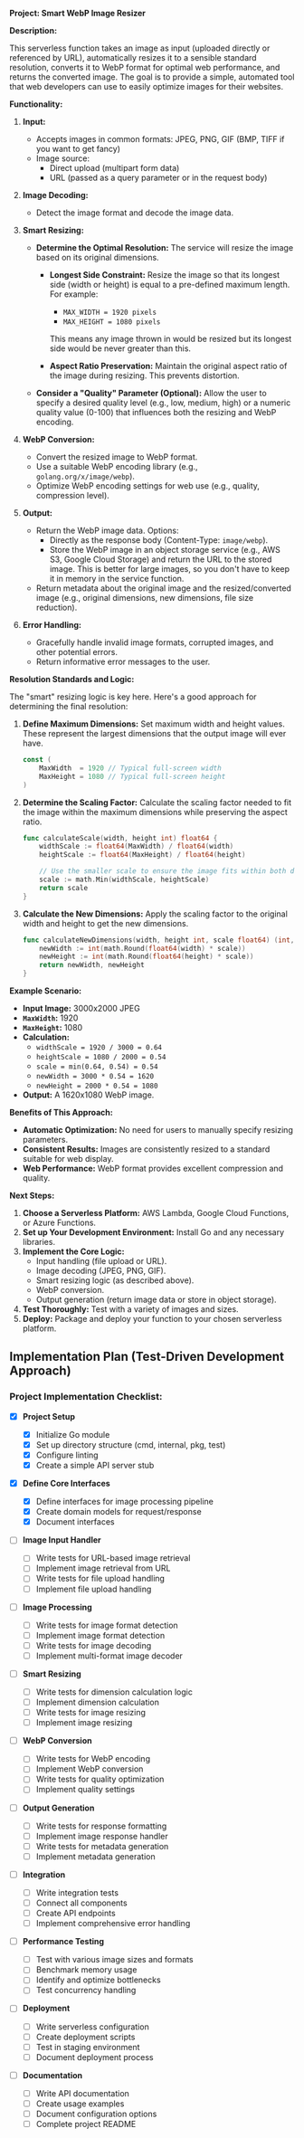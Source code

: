 **Project: Smart WebP Image Resizer**

**Description:**

This serverless function takes an image as input (uploaded directly or referenced by URL), automatically resizes it to a sensible standard resolution, converts it to WebP format for optimal web performance, and returns the converted image. The goal is to provide a simple, automated tool that web developers can use to easily optimize images for their websites.

**Functionality:**

1.  **Input:**
    - Accepts images in common formats: JPEG, PNG, GIF (BMP, TIFF if you want to get fancy)
    - Image source:
      - Direct upload (multipart form data)
      - URL (passed as a query parameter or in the request body)
2.  **Image Decoding:**
    - Detect the image format and decode the image data.
3.  **Smart Resizing:**

    - **Determine the Optimal Resolution:** The service will resize the image based on its original dimensions.

      - **Longest Side Constraint:** Resize the image so that its longest side (width or height) is equal to a pre-defined maximum length. For example:

        - `MAX_WIDTH = 1920 pixels`
        - `MAX_HEIGHT = 1080 pixels`

        This means any image thrown in would be resized but its longest side would be never greater than this.

      - **Aspect Ratio Preservation:** Maintain the original aspect ratio of the image during resizing. This prevents distortion.

    - **Consider a "Quality" Parameter (Optional):** Allow the user to specify a desired quality level (e.g., low, medium, high) or a numeric quality value (0-100) that influences both the resizing and WebP encoding.

4.  **WebP Conversion:**
    - Convert the resized image to WebP format.
    - Use a suitable WebP encoding library (e.g., `golang.org/x/image/webp`).
    - Optimize WebP encoding settings for web use (e.g., quality, compression level).
5.  **Output:**
    - Return the WebP image data. Options:
      - Directly as the response body (Content-Type: `image/webp`).
      - Store the WebP image in an object storage service (e.g., AWS S3, Google Cloud Storage) and return the URL to the stored image. This is better for large images, so you don't have to keep it in memory in the service function.
    - Return metadata about the original image and the resized/converted image (e.g., original dimensions, new dimensions, file size reduction).
6.  **Error Handling:**
    - Gracefully handle invalid image formats, corrupted images, and other potential errors.
    - Return informative error messages to the user.

**Resolution Standards and Logic:**

The "smart" resizing logic is key here. Here's a good approach for determining the final resolution:

1.  **Define Maximum Dimensions:** Set maximum width and height values. These represent the largest dimensions that the output image will ever have.

    ```go
    const (
    	MaxWidth  = 1920 // Typical full-screen width
    	MaxHeight = 1080 // Typical full-screen height
    )
    ```

2.  **Determine the Scaling Factor:** Calculate the scaling factor needed to fit the image within the maximum dimensions while preserving the aspect ratio.

    ```go
    func calculateScale(width, height int) float64 {
    	widthScale := float64(MaxWidth) / float64(width)
    	heightScale := float64(MaxHeight) / float64(height)

    	// Use the smaller scale to ensure the image fits within both dimensions
    	scale := math.Min(widthScale, heightScale)
    	return scale
    }
    ```

3.  **Calculate the New Dimensions:** Apply the scaling factor to the original width and height to get the new dimensions.

    ```go
    func calculateNewDimensions(width, height int, scale float64) (int, int) {
    	newWidth := int(math.Round(float64(width) * scale))
    	newHeight := int(math.Round(float64(height) * scale))
    	return newWidth, newHeight
    }
    ```

**Example Scenario:**

- **Input Image:** 3000x2000 JPEG
- **`MaxWidth`:** 1920
- **`MaxHeight`:** 1080
- **Calculation:**
  - `widthScale = 1920 / 3000 = 0.64`
  - `heightScale = 1080 / 2000 = 0.54`
  - `scale = min(0.64, 0.54) = 0.54`
  - `newWidth = 3000 * 0.54 = 1620`
  - `newHeight = 2000 * 0.54 = 1080`
- **Output:** A 1620x1080 WebP image.

**Benefits of This Approach:**

- **Automatic Optimization:** No need for users to manually specify resizing parameters.
- **Consistent Results:** Images are consistently resized to a standard suitable for web display.
- **Web Performance:** WebP format provides excellent compression and quality.

**Next Steps:**

1.  **Choose a Serverless Platform:** AWS Lambda, Google Cloud Functions, or Azure Functions.
2.  **Set up Your Development Environment:** Install Go and any necessary libraries.
3.  **Implement the Core Logic:**
    - Input handling (file upload or URL).
    - Image decoding (JPEG, PNG, GIF).
    - Smart resizing logic (as described above).
    - WebP conversion.
    - Output generation (return image data or store in object storage).
4.  **Test Thoroughly:** Test with a variety of images and sizes.
5.  **Deploy:** Package and deploy your function to your chosen serverless platform.

## Implementation Plan (Test-Driven Development Approach)

### Project Implementation Checklist:

- [x] **Project Setup**

  - [x] Initialize Go module
  - [x] Set up directory structure (cmd, internal, pkg, test)
  - [x] Configure linting
  - [x] Create a simple API server stub

- [x] **Define Core Interfaces**

  - [x] Define interfaces for image processing pipeline
  - [x] Create domain models for request/response
  - [x] Document interfaces

- [ ] **Image Input Handler**

  - [ ] Write tests for URL-based image retrieval
  - [ ] Implement image retrieval from URL
  - [ ] Write tests for file upload handling
  - [ ] Implement file upload handling

- [ ] **Image Processing**

  - [ ] Write tests for image format detection
  - [ ] Implement image format detection
  - [ ] Write tests for image decoding
  - [ ] Implement multi-format image decoder

- [ ] **Smart Resizing**

  - [ ] Write tests for dimension calculation logic
  - [ ] Implement dimension calculation
  - [ ] Write tests for image resizing
  - [ ] Implement image resizing

- [ ] **WebP Conversion**

  - [ ] Write tests for WebP encoding
  - [ ] Implement WebP conversion
  - [ ] Write tests for quality optimization
  - [ ] Implement quality settings

- [ ] **Output Generation**

  - [ ] Write tests for response formatting
  - [ ] Implement image response handler
  - [ ] Write tests for metadata generation
  - [ ] Implement metadata generation

- [ ] **Integration**

  - [ ] Write integration tests
  - [ ] Connect all components
  - [ ] Create API endpoints
  - [ ] Implement comprehensive error handling

- [ ] **Performance Testing**

  - [ ] Test with various image sizes and formats
  - [ ] Benchmark memory usage
  - [ ] Identify and optimize bottlenecks
  - [ ] Test concurrency handling

- [ ] **Deployment**

  - [ ] Write serverless configuration
  - [ ] Create deployment scripts
  - [ ] Test in staging environment
  - [ ] Document deployment process

- [ ] **Documentation**
  - [ ] Write API documentation
  - [ ] Create usage examples
  - [ ] Document configuration options
  - [ ] Complete project README
